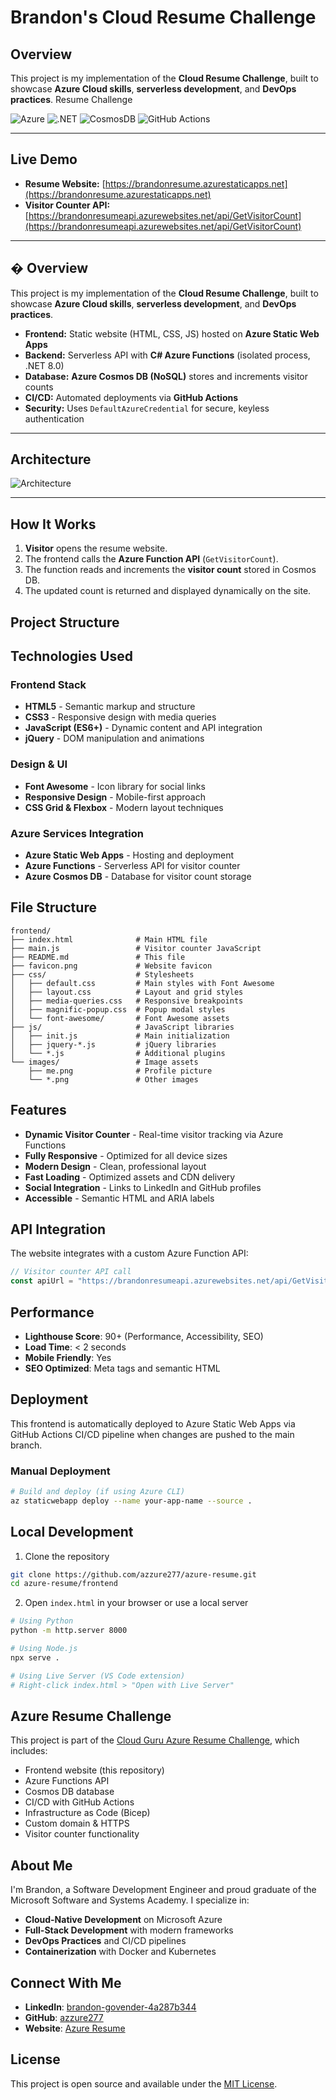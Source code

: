 # Brandon's Cloud Resume Challenge

## Overview
This project is my implementation of the **Cloud Resume Challenge**, built to showcase **Azure Cloud skills**, **serverless development**, and **DevOps practices**. Resume Challenge

![Azure](https://img.shields.io/badge/Azure-Functions-blue?logo=microsoftazure)
![.NET](https://img.shields.io/badge/.NET-8.0-purple?logo=dotnet)
![CosmosDB](https://img.shields.io/badge/Azure-CosmosDB-green?logo=microsoftazure)
![GitHub Actions](https://img.shields.io/badge/CI%2FCD-GitHub%20Actions-black?logo=githubactions)

---

## Live Demo
- **Resume Website:** [https://brandonresume.azurestaticapps.net](https://brandonresume.azurestaticapps.net)  
- **Visitor Counter API:** [https://brandonresumeapi.azurewebsites.net/api/GetVisitorCount](https://brandonresumeapi.azurewebsites.net/api/GetVisitorCount)  

---

## � Overview
This project is my implementation of the **Cloud Resume Challenge**, built to showcase **Azure Cloud skills**, **serverless development**, and **DevOps practices**.

- **Frontend:** Static website (HTML, CSS, JS) hosted on **Azure Static Web Apps**  
- **Backend:** Serverless API with **C# Azure Functions** (isolated process, .NET 8.0)  
- **Database:** **Azure Cosmos DB (NoSQL)** stores and increments visitor counts  
- **CI/CD:** Automated deployments via **GitHub Actions**  
- **Security:** Uses `DefaultAzureCredential` for secure, keyless authentication  

---

## Architecture
![Architecture](architecture.png)

---

## How It Works
1. **Visitor** opens the resume website.  
2. The frontend calls the **Azure Function API** (`GetVisitorCount`).  
3. The function reads and increments the **visitor count** stored in Cosmos DB.  
4. The updated count is returned and displayed dynamically on the site.

## Project Structure

## Technologies Used

### Frontend Stack
- **HTML5** - Semantic markup and structure
- **CSS3** - Responsive design with media queries
- **JavaScript (ES6+)** - Dynamic content and API integration
- **jQuery** - DOM manipulation and animations

### Design & UI
- **Font Awesome** - Icon library for social links
- **Responsive Design** - Mobile-first approach
- **CSS Grid & Flexbox** - Modern layout techniques

### Azure Services Integration
- **Azure Static Web Apps** - Hosting and deployment
- **Azure Functions** - Serverless API for visitor counter
- **Azure Cosmos DB** - Database for visitor count storage

## File Structure

```
frontend/
├── index.html              # Main HTML file
├── main.js                 # Visitor counter JavaScript
├── README.md               # This file
├── favicon.png             # Website favicon
├── css/                    # Stylesheets
│   ├── default.css         # Main styles with Font Awesome
│   ├── layout.css          # Layout and grid styles
│   ├── media-queries.css   # Responsive breakpoints
│   ├── magnific-popup.css  # Popup modal styles
│   └── font-awesome/       # Font Awesome assets
├── js/                     # JavaScript libraries
│   ├── init.js             # Main initialization
│   ├── jquery-*.js         # jQuery libraries
│   └── *.js                # Additional plugins
└── images/                 # Image assets
    ├── me.png              # Profile picture
    └── *.png               # Other images
```

## Features

- **Dynamic Visitor Counter** - Real-time visitor tracking via Azure Functions
- **Fully Responsive** - Optimized for all device sizes
- **Modern Design** - Clean, professional layout
- **Fast Loading** - Optimized assets and CDN delivery
- **Social Integration** - Links to LinkedIn and GitHub profiles
- **Accessible** - Semantic HTML and ARIA labels

## API Integration

The website integrates with a custom Azure Function API:

```javascript
// Visitor counter API call
const apiUrl = "https://brandonresumeapi.azurewebsites.net/api/GetVisitorCount";
```

## Performance

- **Lighthouse Score**: 90+ (Performance, Accessibility, SEO)
- **Load Time**: < 2 seconds
- **Mobile Friendly**: Yes
- **SEO Optimized**: Meta tags and semantic HTML

## Deployment

This frontend is automatically deployed to Azure Static Web Apps via GitHub Actions CI/CD pipeline when changes are pushed to the main branch.

### Manual Deployment
```bash
# Build and deploy (if using Azure CLI)
az staticwebapp deploy --name your-app-name --source .
```

## Local Development

1. Clone the repository
```bash
git clone https://github.com/azzure277/azure-resume.git
cd azure-resume/frontend
```

2. Open `index.html` in your browser or use a local server
```bash
# Using Python
python -m http.server 8000

# Using Node.js
npx serve .

# Using Live Server (VS Code extension)
# Right-click index.html > "Open with Live Server"
```

## Azure Resume Challenge

This project is part of the [Cloud Guru Azure Resume Challenge](https://github.com/madebygps/azure-resume), which includes:

- Frontend website (this repository)
- Azure Functions API
- Cosmos DB database
- CI/CD with GitHub Actions
- Infrastructure as Code (Bicep)
- Custom domain & HTTPS
- Visitor counter functionality

## About Me

I'm Brandon, a Software Development Engineer and proud graduate of the Microsoft Software and Systems Academy. I specialize in:

- **Cloud-Native Development** on Microsoft Azure
- **Full-Stack Development** with modern frameworks
- **DevOps Practices** and CI/CD pipelines
- **Containerization** with Docker and Kubernetes

## Connect With Me

- **LinkedIn**: [brandon-govender-4a287b344](https://www.linkedin.com/in/brandon-govender-4a287b344/)
- **GitHub**: [azzure277](https://github.com/azzure277)
- **Website**: [Azure Resume](https://calm-wave-04f871d10.2.azurestaticapps.net)

## License

This project is open source and available under the [MIT License](LICENSE).
